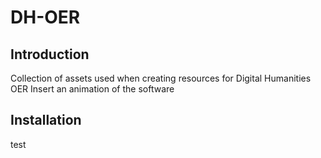 # DH-OER
## Introduction 
Collection of assets used when creating resources for Digital Humanities OER 
Insert an animation of the software
## Installation
test



